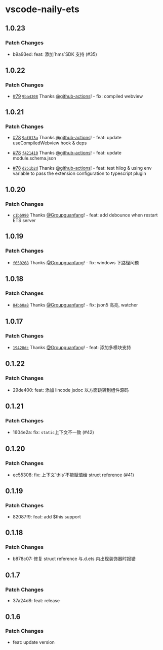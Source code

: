 # vscode-naily-ets

## 1.0.23

### Patch Changes

- b9a93ed: feat: 添加\`hms\`SDK 支持 (#35)

## 1.0.22

### Patch Changes

- [#79](https://github.com/Groupguanfang/arkTS/pull/79) [`9ba4308`](https://github.com/Groupguanfang/arkTS/commit/9ba43080331108778424e7a5bc94bec3477baa84) Thanks [@github-actions](https://github.com/apps/github-actions)! - fix: compiled webview

## 1.0.21

### Patch Changes

- [#78](https://github.com/Groupguanfang/arkTS/pull/78) [`9af013a`](https://github.com/Groupguanfang/arkTS/commit/9af013abf63638fb27ed9fcb88cc89a014360334) Thanks [@github-actions](https://github.com/apps/github-actions)! - feat: update useCompiledWebview hook & deps

- [#78](https://github.com/Groupguanfang/arkTS/pull/78) [`f421410`](https://github.com/Groupguanfang/arkTS/commit/f4214104fe92ce5aab0d52741a4fae36d01bdde3) Thanks [@github-actions](https://github.com/apps/github-actions)! - feat: update module.schema.json

- [#78](https://github.com/Groupguanfang/arkTS/pull/78) [`d251b2d`](https://github.com/Groupguanfang/arkTS/commit/d251b2d31fc15038240890eb75bc141912e59488) Thanks [@github-actions](https://github.com/apps/github-actions)! - feat: test hilog & using env variable to pass the extension configuration to typescript plugin

## 1.0.20

### Patch Changes

- [`c1bb990`](https://github.com/Groupguanfang/arkTS/commit/c1bb990f0b0f8e52296351da99777a7075303dc4) Thanks [@Groupguanfang](https://github.com/Groupguanfang)! - feat: add debounce when restart ETS server

## 1.0.19

### Patch Changes

- [`f650268`](https://github.com/Groupguanfang/arkTS/commit/f650268cbad8ca60873f9fbb8cf3d20e48873739) Thanks [@Groupguanfang](https://github.com/Groupguanfang)! - fix: windows 下路径问题

## 1.0.18

### Patch Changes

- [`84bb0a8`](https://github.com/Groupguanfang/arkTS/commit/84bb0a8d7ff284c9be77e7957d035c5b97abaf7f) Thanks [@Groupguanfang](https://github.com/Groupguanfang)! - fix: json5 高亮, watcher

## 1.0.17

### Patch Changes

- [`19428dc`](https://github.com/Groupguanfang/arkTS/commit/19428dcdb6f8e27914067ea48a53ce644c26f7e6) Thanks [@Groupguanfang](https://github.com/Groupguanfang)! - feat: 添加多模块支持

## 0.1.22

### Patch Changes

- 29de400: feat: 添加 lincode jsdoc 以方面跳转到组件源码

## 0.1.21

### Patch Changes

- 1604e2a: fix: `static`上下文不一致 (#42)

## 0.1.20

### Patch Changes

- ec55308: fix: 上下文\`this\`不能赋值给 struct reference (#41)

## 0.1.19

### Patch Changes

- 82087f9: feat: add $this support

## 0.1.18

### Patch Changes

- b878c07: 修复 struct reference 与.d.ets 内出现装饰器时报错

## 0.1.7

### Patch Changes

- 37a24d8: feat: release

## 0.1.6

### Patch Changes

- feat: update version
